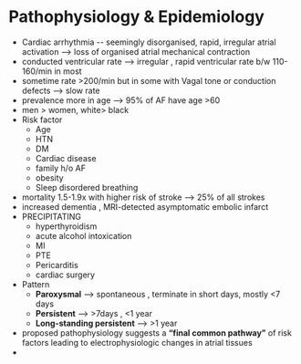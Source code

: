 # Pathophysiology & Epidemiology 
- Cardiac arrhythmia -- seemingly disorganised, rapid, irregular atrial activation --> loss of organised atrial mechanical contraction 
- conducted ventricular rate --> irregular , rapid ventricular rate b/w 110-160/min in most 
- sometime rate >200/min but in some with Vagal tone or conduction defects --> slow rate 
- prevalence more in age --> 95% of AF have age >60 
- men > women, white> black 
- Risk factor 
	- Age 
	- HTN 
	- DM 
	- Cardiac disease 
	- family h/o AF 
	- obesity 
	- Sleep disordered breathing 
- mortality 1.5-1.9x with higher risk of stroke --> 25% of all strokes 
- increased dementia , MRI-detected asymptomatic embolic infarct 
- PRECIPITATING 
	- hyperthyroidism 
	- acute alcohol intoxication 
	- MI 
	- PTE 
	- Pericarditis 
	- cardiac surgery 
- Pattern 
	- **Paroxysmal** --> spontaneous , terminate in short days, mostly <7 days 
	- **Persistent** --> >7days , <1 year 
	- **Long-standing persistent** --> >1 year 
- proposed pathophysiology suggests a **“final common pathway”** of risk factors leading to electrophysiologic changes in atrial tissues
- 